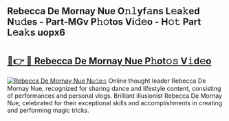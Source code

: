 ## Rebecca De Mornay Nue O𝚗𝚕yf𝚊ns L𝚎a𝚔ed N𝚞𝚍es - Part-MGv P𝚑𝚘tos Vi𝚍𝚎o - H𝚘𝚝 Part L𝚎a𝚔s uopx6

# <h2><a href="http://kfeanov.oniu.top/?m=Rebecca+De+Mornay+Nue">🔗👉 🔴 Rebecca De Mornay Nue P𝚑ot𝚘𝚜 V𝚒d𝚎o</a></h2>

[![Rebecca De Mornay Nue Nu𝚍e𝚜](https://i.imgur.com/0qMVB7G.gif)](http://kfeanov.oniu.top/?m=Rebecca+De+Mornay+Nue)
Online thought leader Rebecca De Mornay Nue, recognized for sharing dance and lifestyle content, consisting of performances and personal vlogs. Brilliant illusionist Rebecca De Mornay Nue, celebrated for their exceptional skills and accomplishments in creating and performing magic tricks.  
